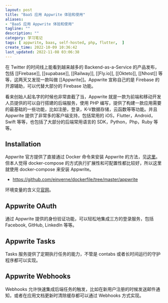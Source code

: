 ```yaml
---
layout: post
title: "BaaS 应用 Appwrite 体验和使用"
aliases:
- "BaaS 应用 Appwrite 体验和使用"
tagline: ""
description: ""
category: 学习笔记
tags: [ appwrite, baas, self-hosted, php, flutter,  ]
create_time: 2022-10-09 10:36:42
last_updated: 2022-11-08 03:06:38
---
```


在 Twitter 的时间线上能看到越来越多的 Backend-as-a-Service 的产品发布，包括 [[Firebase]], [[supabase]], [[Railway]], [[Fly.io]], [[Okteto]], [[Nhost]] 等等，这两天又发现一款叫做 [[Appwrite]]。Appwrite 宣称自己的是 Firebase 的开源辅助，可以代替大部分的 Firebase 功能。

看来创始人起名字的时候也非常直截了当，Appwrite 就是一款为前端和移动开发人员提供的可以自行搭建的后端服务，使用 PHP 编写，提供了构建一款应用需要的最基础的一些功能，比如注册，登录，K-V数据存储，云函数等等功能。并且 Appwrite 提供了非常多的客户端支持，包括常用的 iOS，Flutter，Android，Swift 等等，也包括了大部分的后端常用语言的 SDK，Python，Php，Ruby 等等。

## Installation
Appwrite 官方提供了直接通过 Docker 命令来安装 Appwrite 的方法，见[这里](https://appwrite.io/docs/installation)。但本人觉得 docker-compose 的方式执行扩展性和可配置性都比较好，所以这里就使用 docker-compose 来安装 Appwrite。

- <https://github.com/einverne/dockerfile/tree/master/appwrite>

环境变量的含义见[官网](https://appwrite.io/docs/environment-variables)。

## Appwrite OAuth
通过 Appwrite 提供的身份验证功能，可以轻松地集成三方的登录服务，包括 Facebook, GitHub, LinkedIn 等等。

## Appwrite Tasks

Tasks 服务提供了定期执行任务的能力，不管是 contabs 或者长时间运行的守护程序都可以实现。

## Appwrite Webhooks
Webhooks 允许快速集成后端任务的触发，比如在新用户注册的时候发送邮件通知，或者在应用文档更新时清除缓存都可以通过 Webhooks 方式实现。


